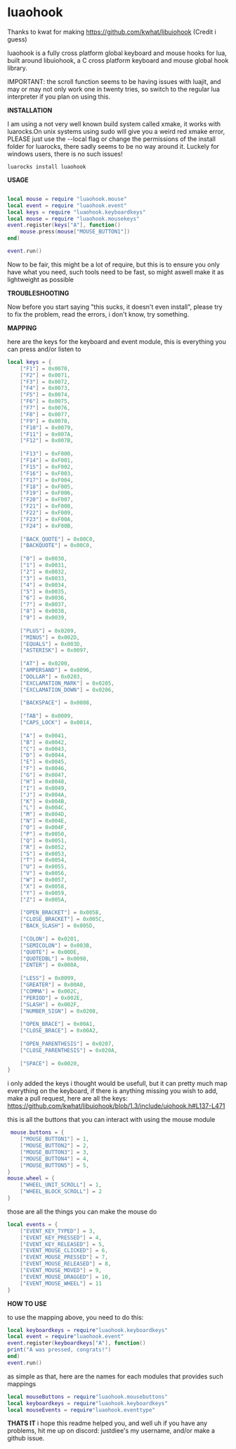 # luaohook

Thanks to kwat for making https://github.com/kwhat/libuiohook (Credit i guess)

luaohook is a fully cross platform global keyboard and mouse hooks for lua, built around libuiohook, a C cross platform keyboard and mouse global hook library.

IMPORTANT: the scroll function seems to be having issues with luajit, and may or may not only work one in twenty tries, so switch to the regular lua interpreter if you plan on using this.

**INSTALLATION**

I am using a not very well known build system called xmake, it works with luarocks.On unix systems using sudo will give you a weird red xmake error, PLEASE just use the --local flag or change the permissions of the install folder for luarocks, there sadly seems to be no way around it. Luckely for windows users, there is no such issues!

```
luarocks install luaohook
```
**USAGE**

```lua

local mouse = require "luaohook.mouse"
local event = require "luaohook.event"
local keys = require "luaohook.keyboardkeys"
local mouse = require "luaohook.mousekeys"
event.register(keys["A"], function()
    mouse.press(mouse["MOUSE_BUTTON1"])
end)

event.run()

```

Now to be fair, this might be a lot of require, but this is to ensure you only have what you need, such tools need to be fast, so might aswell make it as lightweight as possible




**TROUBLESHOOTING**

Now before you start saying "this sucks, it doesn't even install", please try to fix the problem, read the errors, i don't know, try something.

**MAPPING**

here are the keys for the keyboard and event module, this is everything you can press and/or listen to
```lua
local keys = {
    ["F1"] = 0x0070,
    ["F2"] = 0x0071,
    ["F3"] = 0x0072,
    ["F4"] = 0x0073,
    ["F5"] = 0x0074,
    ["F6"] = 0x0075,
    ["F7"] = 0x0076,
    ["F8"] = 0x0077,
    ["F9"] = 0x0078,
    ["F10"] = 0x0079,
    ["F11"] = 0x007A,
    ["F12"] = 0x007B,
    
    ["F13"] = 0xF000,
    ["F14"] = 0xF001,
    ["F15"] = 0xF002,
    ["F16"] = 0xF003,
    ["F17"] = 0xF004,
    ["F18"] = 0xF005,
    ["F19"] = 0xF006,
    ["F20"] = 0xF007,
    ["F21"] = 0xF008,
    ["F22"] = 0xF009,
    ["F23"] = 0xF00A,
    ["F24"] = 0xF00B,
    
    ["BACK_QUOTE"] = 0x00C0,
    ["BACKQUOTE"] = 0x00C0,
    
    ["0"] = 0x0030,
    ["1"] = 0x0031,
    ["2"] = 0x0032,
    ["3"] = 0x0033,
    ["4"] = 0x0034,
    ["5"] = 0x0035,
    ["6"] = 0x0036,
    ["7"] = 0x0037,
    ["8"] = 0x0038,
    ["9"] = 0x0039,
    
    ["PLUS"] = 0x0209,
    ["MINUS"] = 0x002D,
    ["EQUALS"] = 0x003D,
    ["ASTERISK"] = 0x0097,
    
    ["AT"] = 0x0200,
    ["AMPERSAND"] = 0x0096,
    ["DOLLAR"] = 0x0203,
    ["EXCLAMATION_MARK"] = 0x0205,
    ["EXCLAMATION_DOWN"] = 0x0206,
    
    ["BACKSPACE"] = 0x0008,
    
    ["TAB"] = 0x0009,
    ["CAPS_LOCK"] = 0x0014,
    
    ["A"] = 0x0041,
    ["B"] = 0x0042,
    ["C"] = 0x0043,
    ["D"] = 0x0044,
    ["E"] = 0x0045,
    ["F"] = 0x0046,
    ["G"] = 0x0047,
    ["H"] = 0x0048,
    ["I"] = 0x0049,
    ["J"] = 0x004A,
    ["K"] = 0x004B,
    ["L"] = 0x004C,
    ["M"] = 0x004D,
    ["N"] = 0x004E,
    ["O"] = 0x004F,
    ["P"] = 0x0050,
    ["Q"] = 0x0051,
    ["R"] = 0x0052,
    ["S"] = 0x0053,
    ["T"] = 0x0054,
    ["U"] = 0x0055,
    ["V"] = 0x0056,
    ["W"] = 0x0057,
    ["X"] = 0x0058,
    ["Y"] = 0x0059,
    ["Z"] = 0x005A,
    
    ["OPEN_BRACKET"] = 0x005B,
    ["CLOSE_BRACKET"] = 0x005C,
    ["BACK_SLASH"] = 0x005D,
    
    ["COLON"] = 0x0201,
    ["SEMICOLON"] = 0x003B,
    ["QUOTE"] = 0x00DE,
    ["QUOTEDBL"] = 0x0098,
    ["ENTER"] = 0x000A,
    
    ["LESS"] = 0x0099,
    ["GREATER"] = 0x00A0,
    ["COMMA"] = 0x002C,
    ["PERIOD"] = 0x002E,
    ["SLASH"] = 0x002F,
    ["NUMBER_SIGN"] = 0x0208,
    
    ["OPEN_BRACE"] = 0x00A1,
    ["CLOSE_BRACE"] = 0x00A2,
    
    ["OPEN_PARENTHESIS"] = 0x0207,
    ["CLOSE_PARENTHESIS"] = 0x020A,
    
    ["SPACE"] = 0x0020,
}

```

i only added the keys i thought would be usefull, but it can pretty much map everything on the keyboard, if there is anything missing you wish to add, make a pull request, here are all the keys: https://github.com/kwhat/libuiohook/blob/1.3/include/uiohook.h#L137-L471

this is all the buttons that you can interact with using the mouse module
```lua
 mouse.buttons = {
    ["MOUSE_BUTTON1"] = 1,
    ["MOUSE_BUTTON2"] = 2,
    ["MOUSE_BUTTON3"] = 3,
    ["MOUSE_BUTTON4"] = 4,
    ["MOUSE_BUTTON5"] = 5,
}
mouse.wheel = {
    ["WHEEL_UNIT_SCROLL"] = 1,
    ["WHEEL_BLOCK_SCROLL"] = 2
}
```
those are all the things you can make the mouse do
```lua
local events = {
    ["EVENT_KEY_TYPED"] = 3,
    ["EVENT_KEY_PRESSED"] = 4,
    ["EVENT_KEY_RELEASED"] = 5,
    ["EVENT_MOUSE_CLICKED"] = 6,
    ["EVENT_MOUSE_PRESSED"] = 7,
    ["EVENT_MOUSE_RELEASED"] = 8,
    ["EVENT_MOUSE_MOVED"] = 9,
    ["EVENT_MOUSE_DRAGGED"] = 10,
    ["EVENT_MOUSE_WHEEL"] = 11
}
```
**HOW TO USE**

to use the mapping above, you need to do this:
```lua
local keyboardkeys = require"luaohook.keyboardkeys"
local event = require"luaohook.event"
event.register(keyboardkeys["A"], function()
print("A was pressed, congrats!")
end)
event.run()
```
as simple as that, here are the names for each modules that provides such mappings
```lua
local mouseButtons = require"luaohook.mousebuttons"
local keyboardkeys = require"luaohook.keyboardkeys"
local mouseEvents = require"luaohook.eventtype"
```

**THATS IT**
i hope this readme helped you, and well uh if you have any problems, hit me up on discord: justdiee's my username, and/or make a github issue.